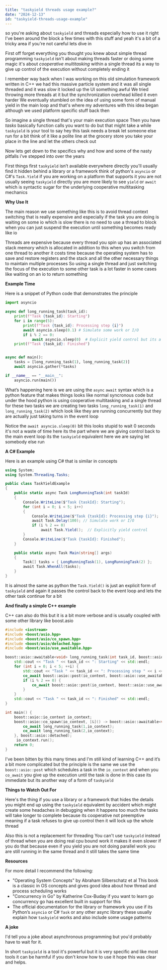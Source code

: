```yaml
---
title: "taskyield threads usage example?"
date: "2024-12-13"
id: "taskyield-threads-usage-example"
---
```


 so you're asking about `taskyield` and threads especially how to use it right I've been around the block a few times with this stuff and yeah it's a bit of a tricky area if you're not careful lets dive in

First off forget everything you thought you knew about simple thread programming `taskyield` isn't about making threads faster or doing some magic it's about *cooperative multitasking* within a single thread its a way to give up control of the execution without completely ending it

I remember way back when I was working on this old simulation framework written in C++ we had this massive particle system and it was all single threaded and it was *slow* it locked up the UI something awful We tried throwing more threads at it but the synchronization overhead killed it even harder We eventually stumbled on the idea of using some form of manual yield in the main loop and that's where my adventures with this idea began although we used platform specific stuff back then

So imagine a single thread that's your main execution space Then you have *tasks* basically function calls you want to do but that might take a while `taskyield` is your tool to say hey this task needs a break let someone else run for a bit think of it like a polite line at the grocery store you take your place in the line and let the others check out

Now lets get down to the specifics  why and how and some of the nasty pitfalls i’ve stepped into over the years

First things first `taskyield` isn’t available everywhere directly you'll usually find it hidden behind a library or a framework think of python's `asyncio` or C#'s `Task.Yield` if you are working on a platform that supports it you are not usually seeing `taskyield` directly you are more likely to see `yield` or `await` which is syntactic sugar for the underlying cooperative multitasking mechanics

**Why Use It**

The main reason we use something like this is to avoid thread context switching that is really expensive and especially if the task you are doing is waiting on some io which is slow there is no need to use a thread to block when you can just suspend the execution until something becomes ready like io

Threads are expensive because every thread you spin up has an associated stack memory which is allocated in addition to this when you switch from one thread to another it costs time because the operating system has to save and restore registers and the stack and all the other necessary things to maintain multiple processes So using a single thread and just switching the focus of the execution to some other task is a lot faster in some cases like waiting on an io to return something

**Example Time**

Here is a snippet of Python code that demonstrates the principle

```python
import asyncio

async def long_running_task(task_id):
    print(f"Task {task_id}: Starting")
    for i in range(5):
        print(f"Task {task_id}: Processing step {i}")
        await asyncio.sleep(0.1) # Simulate some work or I/O
        if i % 2 == 0:
            await asyncio.sleep(0)  # Explicit yield control but its a special case
    print(f"Task {task_id}: Finished")


async def main():
    tasks = [long_running_task(1), long_running_task(2)]
    await asyncio.gather(*tasks)

if __name__ == "__main__":
    asyncio.run(main())

```

What’s happening here is we are using the `async` `await` syntax which is a python feature that makes things looks like normal syncronous code but under the hood python is using cooperative multitasking and a single thread for these two tasks we are creating two tasks `long_running_task(1)` and `long_running_task(2)` which look like they are running concurrently but they are actually just taking turns in the event loop

Notice the `await asyncio.sleep(0)` bit this looks stupid to wait 0 seconds it's not a waste of time here its the part where we are giving control back to the main event loop its the `taskyield` equivalent here we are saying let somebody else run

**A C# Example**

Here is an example using C# that is similar in concepts

```csharp
using System;
using System.Threading.Tasks;

public class TaskYieldExample
{
    public static async Task LongRunningTask(int taskId)
    {
        Console.WriteLine($"Task {taskId}: Starting");
        for (int i = 0; i < 5; i++)
        {
            Console.WriteLine($"Task {taskId}: Processing step {i}");
            await Task.Delay(100); // Simulate work or I/O
            if (i % 2 == 0)
                await Task.Yield();  // Explicitly yield control
        }
        Console.WriteLine($"Task {taskId}: Finished");
    }

    public static async Task Main(string[] args)
    {
        Task[] tasks = { LongRunningTask(1), LongRunningTask(2) };
        await Task.WhenAll(tasks);
    }
}

```

It is almost the same as python the `Task.Yield()` is just an explicit form of `taskyield` and again it passes the control back to the event loop and lets the other task continue for a bit

**And finally a simple C++ example**

C++ can also do this but it is a bit more verbose and is usually coupled with some other library like boost.asio

```cpp
#include <iostream>
#include <boost/asio.hpp>
#include <boost/asio/co_spawn.hpp>
#include <boost/asio/detached.hpp>
#include <boost/asio/use_awaitable.hpp>

boost::asio::awaitable<void> long_running_task(int task_id, boost::asio::io_context& io_context) {
    std::cout << "Task " << task_id << ": Starting" << std::endl;
    for (int i = 0; i < 5; ++i) {
        std::cout << "Task " << task_id << ": Processing step " << i << std::endl;
        co_await boost::asio::post(io_context, boost::asio::use_awaitable); // Simulating async work
        if (i % 2 == 0) {
            co_await boost::asio::post(io_context, boost::asio::use_awaitable); // yield the execution
        }
    }
    std::cout << "Task " << task_id << ": Finished" << std::endl;
}

int main() {
    boost::asio::io_context io_context;
    boost::asio::co_spawn(io_context, [&]() -> boost::asio::awaitable<void> {
        co_await long_running_task(1,io_context);
        co_await long_running_task(2,io_context);
    }, boost::asio::detached);
     io_context.run();
    return 0;
}
```

I've been bitten by this many times and I'm still kind of learning C++ and it’s a bit more complicated but the principle is the same we use the `boost::asio::post` which schedules a task in the `io_context` and when you `co_await` you give up the execution until the task is done in this case its immediate but its another way of a form of `taskyield`

**Things to Watch Out For**

Here's the thing if you use a library or a framework that hides the details you might end up using the `taskyield` equivalent by accident which might create some headaches in debugging when it happens too much the tasks will take longer to complete because its cooperative not preemptive meaning if a task refuses to give up control then it will lock up the whole thread

Also this is not a replacement for threading You can't use `taskyield` instead of thread when you are doing real cpu bound work it makes it even slower if you do that because even if you yield you are not doing parallel work you are still running in the same thread and it still takes the same time

**Resources**

For more detail I recommend the following:

*   "Operating System Concepts" by Abraham Silberschatz et al This book is a classic in OS concepts and gives good idea about how thread and process scheduling works
*   "Concurrency in Go" by Katherine Cox-Buday if you want to learn go concurrency go has excellent built in support for this
*   The official documentation for the library or framework you use if its Python’s `asyncio` or C# `Task` or any other async library these usually explain how `taskyield` works and also include some usage patterns

**A joke**

I'd tell you a joke about asynchronous programming but you'd probably have to wait for it.

In short `taskyield` is a tool it's powerful but it is very specific and like most tools it can be harmful if you don't know how to use it hope this was clear and helps.
